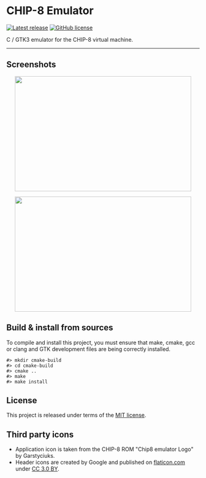 # CHIP-8 Emulator

[![Latest release](https://img.shields.io/badge/latest_release-1.1-orange.svg)](https://github.com/thibaultmeyer/chip8-emulator/releases)
[![GitHub license](https://img.shields.io/badge/license-MIT-blue.svg)](https://github.com/thibaultmeyer/chip8-emulator/blob/master/LICENSE)

C / GTK3 emulator for the CHIP-8 virtual machine.
*****

## Screenshots
<p align="center">
  <img width="460" height="300" src="https://user-images.githubusercontent.com/1005086/72752649-0b272e00-3bc3-11ea-8443-d1e3e6554bd4.png">
</p>
<p align="center">
  <img width="460" height="300" src="https://user-images.githubusercontent.com/1005086/72752659-167a5980-3bc3-11ea-9728-09272caa681d.png">
</p>


## Build & install from sources
To compile and install this project, you must ensure that make, cmake, gcc or clang and GTK development files are being
correctly installed.

    #> mkdir cmake-build
    #> cd cmake-build
    #> cmake ..
    #> make
    #> make install


## License
This project is released under terms of the [MIT license](https://github.com/thibaultmeyer/chip8-emulator/blob/master/LICENSE).


## Third party icons
- Application icon is taken from the CHIP-8 ROM "Chip8 emulator Logo" by Garstyciuks.
- Header icons are created by Google and published on [flaticon.com](https://www.flaticon.com/packs/material-design/2)
under [CC 3.0 BY](https://creativecommons.org/licenses/by/3.0/).
